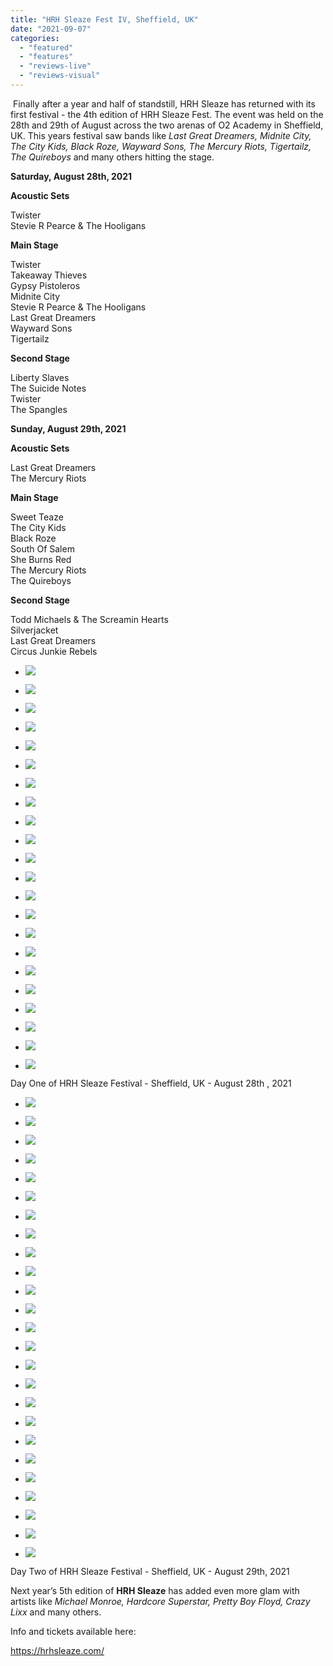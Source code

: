 ```yaml
---
title: "HRH Sleaze Fest IV, Sheffield, UK"
date: "2021-09-07"
categories: 
  - "featured"
  - "features"
  - "reviews-live"
  - "reviews-visual"
---
```


 Finally after a year and half of standstill, HRH Sleaze has returned with its first festival - the 4th edition of HRH Sleaze Fest. The event was held on the 28th and 29th of August across the two arenas of O2 Academy in Sheffield, UK. This years festival saw bands like _Last Great Dreamers, Midnite City, The City Kids, Black Roze, Wayward Sons, The Mercury Riots, Tigertailz, The Quireboys_ and many others hitting the stage.

**Saturday, August 28th, 2021**

**Acoustic Sets** 

Twister  
Stevie R Pearce & The Hooligans

**Main Stage** 

Twister  
Takeaway Thieves  
Gypsy Pistoleros  
Midnite City  
Stevie R Pearce & The Hooligans  
Last Great Dreamers  
Wayward Sons  
Tigertailz

**Second Stage**

Liberty Slaves  
The Suicide Notes  
Twister  
The Spangles

**Sunday, August 29th, 2021**

**Acoustic Sets**

Last Great Dreamers  
The Mercury Riots

**Main Stage**

Sweet Teaze  
The City Kids  
Black Roze  
South Of Salem  
She Burns Red  
The Mercury Riots  
The Quireboys

**Second Stage**

Todd Michaels & The Screamin Hearts  
Silverjacket  
Last Great Dreamers  
Circus Junkie Rebels

- [![](https://www.hellbound.ca/wp-content/uploads/2021/09/Gypsy-Pistoleros02-731x1024.jpg)](https://www.hellbound.ca/wp-content/uploads/2021/09/Gypsy-Pistoleros02-731x1024.jpg)
    
- [![](https://www.hellbound.ca/wp-content/uploads/2021/09/HRH-Sleaze-2021-02-1024x731.jpg)](https://www.hellbound.ca/wp-content/uploads/2021/09/HRH-Sleaze-2021-02-1024x731.jpg)
    
- [![](https://www.hellbound.ca/wp-content/uploads/2021/09/HRH-Sleaze-2021-03-1024x731.jpg)](https://www.hellbound.ca/wp-content/uploads/2021/09/HRH-Sleaze-2021-03-1024x731.jpg)
    
- [![](https://www.hellbound.ca/wp-content/uploads/2021/09/Last-Grat-Dreamers-1024x731.jpg)](https://www.hellbound.ca/wp-content/uploads/2021/09/Last-Grat-Dreamers-1024x731.jpg)
    
- [![](https://www.hellbound.ca/wp-content/uploads/2021/09/Liberty-Slaves-1024x731.jpg)](https://www.hellbound.ca/wp-content/uploads/2021/09/Liberty-Slaves-1024x731.jpg)
    
- [![](https://www.hellbound.ca/wp-content/uploads/2021/09/Liberty-Slaves01-1024x731.jpg)](https://www.hellbound.ca/wp-content/uploads/2021/09/Liberty-Slaves01-1024x731.jpg)
    
- [![](https://www.hellbound.ca/wp-content/uploads/2021/09/Midnite-City-731x1024.jpg)](https://www.hellbound.ca/wp-content/uploads/2021/09/Midnite-City-731x1024.jpg)
    
- [![](https://www.hellbound.ca/wp-content/uploads/2021/09/Midnite-City01-731x1024.jpg)](https://www.hellbound.ca/wp-content/uploads/2021/09/Midnite-City01-731x1024.jpg)
    
- [![](https://www.hellbound.ca/wp-content/uploads/2021/09/Stevie-R-Pearce-The-Hooligans03-731x1024.jpg)](https://www.hellbound.ca/wp-content/uploads/2021/09/Stevie-R-Pearce-The-Hooligans03-731x1024.jpg)
    
- [![](https://www.hellbound.ca/wp-content/uploads/2021/09/Takeaway-Thieves04-731x1024.jpg)](https://www.hellbound.ca/wp-content/uploads/2021/09/Takeaway-Thieves04-731x1024.jpg)
    
- [![](https://www.hellbound.ca/wp-content/uploads/2021/09/The-Spangles-1024x731.jpg)](https://www.hellbound.ca/wp-content/uploads/2021/09/The-Spangles-1024x731.jpg)
    
- [![](https://www.hellbound.ca/wp-content/uploads/2021/09/The-Spangles04-1024x731.jpg)](https://www.hellbound.ca/wp-content/uploads/2021/09/The-Spangles04-1024x731.jpg)
    
- [![](https://www.hellbound.ca/wp-content/uploads/2021/09/The-Suicide-Notes05-731x1024.jpg)](https://www.hellbound.ca/wp-content/uploads/2021/09/The-Suicide-Notes05-731x1024.jpg)
    
- [![](https://www.hellbound.ca/wp-content/uploads/2021/09/Tigertailz01-1024x731.jpg)](https://www.hellbound.ca/wp-content/uploads/2021/09/Tigertailz01-1024x731.jpg)
    
- [![](https://www.hellbound.ca/wp-content/uploads/2021/09/Tigertailz04-731x1024.jpg)](https://www.hellbound.ca/wp-content/uploads/2021/09/Tigertailz04-731x1024.jpg)
    
- [![](https://www.hellbound.ca/wp-content/uploads/2021/09/Twister-small-stage-731x1024.jpg)](https://www.hellbound.ca/wp-content/uploads/2021/09/Twister-small-stage-731x1024.jpg)
    
- [![](https://www.hellbound.ca/wp-content/uploads/2021/09/Twister-small-stage04-1-1024x731.jpg)](https://www.hellbound.ca/wp-content/uploads/2021/09/Twister-small-stage04-1-1024x731.jpg)
    
- [![](https://www.hellbound.ca/wp-content/uploads/2021/09/Twister03-1-731x1024.jpg)](https://www.hellbound.ca/wp-content/uploads/2021/09/Twister03-1-731x1024.jpg)
    
- [![](https://www.hellbound.ca/wp-content/uploads/2021/09/Wayward-Sons01-1-731x1024.jpg)](https://www.hellbound.ca/wp-content/uploads/2021/09/Wayward-Sons01-1-731x1024.jpg)
    
- [![](https://www.hellbound.ca/wp-content/uploads/2021/09/Wayward-Sons03-1-1024x731.jpg)](https://www.hellbound.ca/wp-content/uploads/2021/09/Wayward-Sons03-1-1024x731.jpg)
    
- [![](https://www.hellbound.ca/wp-content/uploads/2021/09/Stevie-R-Pearce-The-Hooligans-1-731x1024.jpg)](https://www.hellbound.ca/wp-content/uploads/2021/09/Stevie-R-Pearce-The-Hooligans-1-731x1024.jpg)
    
- [![](https://www.hellbound.ca/wp-content/uploads/2021/09/Stevie-R-Pearce-The-Hooligans-acoustic03-1-731x1024.jpg)](https://www.hellbound.ca/wp-content/uploads/2021/09/Stevie-R-Pearce-The-Hooligans-acoustic03-1.jpg)
    

Day One of HRH Sleaze Festival - Sheffield, UK - August 28th , 2021

- [![](https://www.hellbound.ca/wp-content/uploads/2021/09/Black-Roze-1024x731.jpg)](https://www.hellbound.ca/wp-content/uploads/2021/09/Black-Roze.jpg)
    
- [![](https://www.hellbound.ca/wp-content/uploads/2021/09/Black-Roze09-731x1024.jpg)](https://www.hellbound.ca/wp-content/uploads/2021/09/Black-Roze09.jpg)
    
- [![](https://www.hellbound.ca/wp-content/uploads/2021/09/Circus-Junkie-Rebels03-731x1024.jpg)](https://www.hellbound.ca/wp-content/uploads/2021/09/Circus-Junkie-Rebels03.jpg)
    
- [![](https://www.hellbound.ca/wp-content/uploads/2021/09/Circus-Junkie-Rebels05-1024x731.jpg)](https://www.hellbound.ca/wp-content/uploads/2021/09/Circus-Junkie-Rebels05.jpg)
    
- [![](https://www.hellbound.ca/wp-content/uploads/2021/09/HRH-Sleaze-2021-01-1024x731.jpg)](https://www.hellbound.ca/wp-content/uploads/2021/09/HRH-Sleaze-2021-01.jpg)
    
- [![](https://www.hellbound.ca/wp-content/uploads/2021/09/HRH-Sleaze-2021-02-1-1024x731.jpg)](https://www.hellbound.ca/wp-content/uploads/2021/09/HRH-Sleaze-2021-02-1.jpg)
    
- [![](https://www.hellbound.ca/wp-content/uploads/2021/09/Last-Great-Dreamers-acoustic01-1024x731.jpg)](https://www.hellbound.ca/wp-content/uploads/2021/09/Last-Great-Dreamers-acoustic01.jpg)
    
- [![](https://www.hellbound.ca/wp-content/uploads/2021/09/Last-Great-Dreamers-acoustic03-731x1024.jpg)](https://www.hellbound.ca/wp-content/uploads/2021/09/Last-Great-Dreamers-acoustic03.jpg)
    
- [![](https://www.hellbound.ca/wp-content/uploads/2021/09/She-Burns-Red-731x1024.jpg)](https://www.hellbound.ca/wp-content/uploads/2021/09/She-Burns-Red.jpg)
    
- [![](https://www.hellbound.ca/wp-content/uploads/2021/09/She-Burns-Red01-731x1024.jpg)](https://www.hellbound.ca/wp-content/uploads/2021/09/She-Burns-Red01.jpg)
    
- [![](https://www.hellbound.ca/wp-content/uploads/2021/09/Silverjacket-731x1024.jpg)](https://www.hellbound.ca/wp-content/uploads/2021/09/Silverjacket.jpg)
    
- [![](https://www.hellbound.ca/wp-content/uploads/2021/09/Silverjacket03-1024x731.jpg)](https://www.hellbound.ca/wp-content/uploads/2021/09/Silverjacket03.jpg)
    
- [![](https://www.hellbound.ca/wp-content/uploads/2021/09/South-Of-Salem-731x1024.jpg)](https://www.hellbound.ca/wp-content/uploads/2021/09/South-Of-Salem.jpg)
    
- [![](https://www.hellbound.ca/wp-content/uploads/2021/09/South-Of-Salem01-1024x731.jpg)](https://www.hellbound.ca/wp-content/uploads/2021/09/South-Of-Salem01.jpg)
    
- [![](https://www.hellbound.ca/wp-content/uploads/2021/09/Sweet-Teaze02-1024x731.jpg)](https://www.hellbound.ca/wp-content/uploads/2021/09/Sweet-Teaze02.jpg)
    
- [![](https://www.hellbound.ca/wp-content/uploads/2021/09/Sweet-Teaze04-1024x731.jpg)](https://www.hellbound.ca/wp-content/uploads/2021/09/Sweet-Teaze04.jpg)
    
- [![](https://www.hellbound.ca/wp-content/uploads/2021/09/The-City-Kids-731x1024.jpg)](https://www.hellbound.ca/wp-content/uploads/2021/09/The-City-Kids.jpg)
    
- [![](https://www.hellbound.ca/wp-content/uploads/2021/09/The-City-Kids01-1024x731.jpg)](https://www.hellbound.ca/wp-content/uploads/2021/09/The-City-Kids01.jpg)
    
- [![](https://www.hellbound.ca/wp-content/uploads/2021/09/The-Mercury-Riots-acoustic01-1024x731.jpg)](https://www.hellbound.ca/wp-content/uploads/2021/09/The-Mercury-Riots-acoustic01.jpg)
    
- [![](https://www.hellbound.ca/wp-content/uploads/2021/09/The-Mercury-Riots03-1024x731.jpg)](https://www.hellbound.ca/wp-content/uploads/2021/09/The-Mercury-Riots03.jpg)
    
- [![](https://www.hellbound.ca/wp-content/uploads/2021/09/The-Mercury-Riots05-731x1024.jpg)](https://www.hellbound.ca/wp-content/uploads/2021/09/The-Mercury-Riots05.jpg)
    
- [![](https://www.hellbound.ca/wp-content/uploads/2021/09/The-Quireboys01-1024x731.jpg)](https://www.hellbound.ca/wp-content/uploads/2021/09/The-Quireboys01.jpg)
    
- [![](https://www.hellbound.ca/wp-content/uploads/2021/09/The-Quireboys07-1024x731.jpg)](https://www.hellbound.ca/wp-content/uploads/2021/09/The-Quireboys07.jpg)
    
- [![](https://www.hellbound.ca/wp-content/uploads/2021/09/Todd-Michaels-The-Screamin-Hearts-1024x731.jpg)](https://www.hellbound.ca/wp-content/uploads/2021/09/Todd-Michaels-The-Screamin-Hearts.jpg)
    
- [![](https://www.hellbound.ca/wp-content/uploads/2021/09/Todd-Michaels-The-Screamin-Hearts02-1024x731.jpg)](https://www.hellbound.ca/wp-content/uploads/2021/09/Todd-Michaels-The-Screamin-Hearts02.jpg)
    

Day Two of HRH Sleaze Festival - Sheffield, UK - August 29th, 2021

Next year’s 5th edition of **HRH Sleaze** has added even more glam with artists like _Michael Monroe, Hardcore Superstar, Pretty Boy Floyd, Crazy Lixx_ and many others.

Info and tickets available here:

https://hrhsleaze.com/
